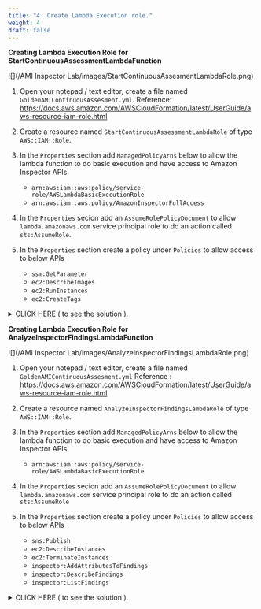 ```yaml
---
title: "4. Create Lambda Execution role."
weight: 4
draft: false
---
```


**Creating Lambda Execution Role for StartContinuousAssessmentLambdaFunction**

![](/AMI Inspector Lab/images/StartContinuousAssesmentLambdaRole.png)

1. Open your notepad / text editor, create a file named `GoldenAMIContinuousAssesment.yml`.
   Reference: https://docs.aws.amazon.com/AWSCloudFormation/latest/UserGuide/aws-resource-iam-role.html

2. Create a resource named `StartContinuousAssessmentLambdaRole` of type `AWS::IAM::Role`.

3. In the `Properties` section add `ManagedPolicyArns` below to allow the lambda function to do basic execution and have access to Amazon Inspector APIs.
    * `arn:aws:iam::aws:policy/service-role/AWSLambdaBasicExecutionRole`
    * `arn:aws:iam::aws:policy/AmazonInspectorFullAccess`

4. In the `Properties` secion add an `AssumeRolePolicyDocument` to allow `lambda.amazonaws.com` service principal role to do an action called `sts:AssumeRole`.

5. In the `Properties` section create a policy under `Policies` to allow access to below APIs        
    * `ssm:GetParameter`
    * `ec2:DescribeImages`
    * `ec2:RunInstances`
    * `ec2:CreateTags`

<details><summary>CLICK HERE ( to see the solution ).</summary>

```
  StartContinuousAssessmentLambdaRole: 
    Properties: 
      AssumeRolePolicyDocument: 
        Statement: 
          - 
            Action: 
              - "sts:AssumeRole"
            Effect: Allow
            Principal: 
              Service: 
                - lambda.amazonaws.com
        Version: "2012-10-17"
      ManagedPolicyArns: 
        - "arn:aws:iam::aws:policy/service-role/AWSLambdaBasicExecutionRole"
        - "arn:aws:iam::aws:policy/AmazonInspectorFullAccess"
      Path: /
      Policies: 
        - 
          PolicyDocument: 
            Statement: 
              - 
                Action: 
                  - "ssm:GetParameter"
                  - "ec2:DescribeImages"
                  - "ec2:RunInstances"
                  - "ec2:CreateTags"
                Effect: Allow
                Resource: "*"
                Sid: StartContinuousAssessmentLambdaPolicyStmt
            Version: "2012-10-17"
          PolicyName: root
    Type: "AWS::IAM::Role"
```

</details>


**Creating Lambda Execution Role for AnalyzeInspectorFindingsLambdaFunction**

![](/AMI Inspector Lab/images/AnalyzeInspectorFindingsLambdaRole.png)

1. Open your notepad / text editor, create a file named `GoldenAMIContinuousAssesment.yml`
    Reference : https://docs.aws.amazon.com/AWSCloudFormation/latest/UserGuide/aws-resource-iam-role.html

2. Create a resource named `AnalyzeInspectorFindingsLambdaRole` of type `AWS::IAM::Role`.
3. In the `Properties` section add `ManagedPolicyArns` below to allow the lambda function to do basic execution and have access to Amazon Inspector APIs 
    * `arn:aws:iam::aws:policy/service-role/AWSLambdaBasicExecutionRole`
4. In the `Properties` secion add an `AssumeRolePolicyDocument` to allow `lambda.amazonaws.com` service principal role to do an action called `sts:AssumeRole`
5. In the `Properties` section create a policy under `Policies` to allow access to below APIs        
    * `sns:Publish`
    * `ec2:DescribeInstances`
    * `ec2:TerminateInstances`
    * `inspector:AddAttributesToFindings`
    * `inspector:DescribeFindings`
    * `inspector:ListFindings`

<details><summary>CLICK HERE ( to see the solution ).</summary>
```
  AnalyzeInspectorFindingsLambdaRole: 
    Properties: 
      AssumeRolePolicyDocument: 
        Statement: 
          - 
            Action: 
              - "sts:AssumeRole"
            Effect: Allow
            Principal: 
              Service: 
                - lambda.amazonaws.com
        Version: "2012-10-17"
      ManagedPolicyArns: 
        - "arn:aws:iam::aws:policy/service-role/AWSLambdaBasicExecutionRole"
      Path: /
      Policies: 
        - 
          PolicyDocument: 
            Statement: 
              - 
                Action: 
                  - "sns:Publish"
                  - "ec2:DescribeInstances"
                  - "ec2:TerminateInstances"
                  - "inspector:AddAttributesToFindings"
                  - "inspector:DescribeFindings"
                  - "inspector:ListFindings"
                Effect: Allow
                Resource: "*"
                Sid: AnalyzeInspectorFindingsLambdaPolicyStmt
            Version: "2012-10-17"
          PolicyName: AnalyzeInspectorFindingsLambdaPolicy
    Type: "AWS::IAM::Role"
```
</details>
